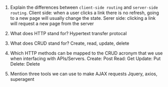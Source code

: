 1.  Explain the differences between `client-side routing` and `server-side routing`.
    Client side: when a user clicks a link there is no refresh, going to a new page will usually change the state.
    Serer side: clicking a link will request a new page from the server

1.  What does HTTP stand for?
    Hypertext transfer protocal

1.  What does CRUD stand for?
    Create, read, update, delete

1.  Which HTTP methods can be mapped to the CRUD acronym that we use when interfacing with APIs/Servers.
    Create: Post
    Read: Get
    Update: Put
    Delete: Delete

1.  Mention three tools we can use to make AJAX requests
    Jquery, axios, superagent